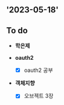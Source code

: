 ## '2023-05-18'

## To do

+ **학은제**

+ **oauth2**
    + [x] oauth2 공부

+ **객체지향**
    + [x] 오브젝트 3장
